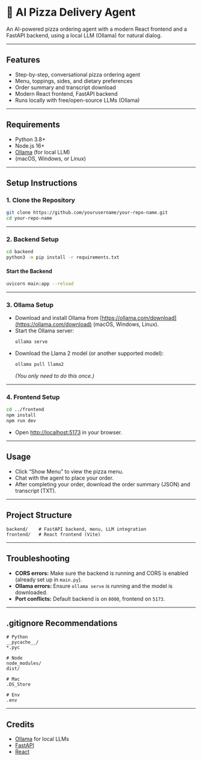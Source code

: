 # 🍕 AI Pizza Delivery Agent

An AI-powered pizza ordering agent with a modern React frontend and a FastAPI backend, using a local LLM (Ollama) for natural dialog.

---

## Features

- Step-by-step, conversational pizza ordering agent
- Menu, toppings, sides, and dietary preferences
- Order summary and transcript download
- Modern React frontend, FastAPI backend
- Runs locally with free/open-source LLMs (Ollama)

---

## Requirements

- Python 3.8+
- Node.js 16+
- [Ollama](https://ollama.com/) (for local LLM)
- (macOS, Windows, or Linux)

---

## Setup Instructions

### 1. **Clone the Repository**

```bash
git clone https://github.com/yourusername/your-repo-name.git
cd your-repo-name
```

---

### 2. **Backend Setup**

```bash
cd backend
python3 -m pip install -r requirements.txt
```

#### **Start the Backend**

```bash
uvicorn main:app --reload
```

---

### 3. **Ollama Setup**

- Download and install Ollama from [https://ollama.com/download](https://ollama.com/download) (macOS, Windows, Linux).
- Start the Ollama server:
  ```bash
  ollama serve
  ```
- Download the Llama 2 model (or another supported model):
  ```bash
  ollama pull llama2
  ```
  *(You only need to do this once.)*

---

### 4. **Frontend Setup**

```bash
cd ../frontend
npm install
npm run dev
```

- Open [http://localhost:5173](http://localhost:5173) in your browser.

---

## Usage

- Click “Show Menu” to view the pizza menu.
- Chat with the agent to place your order.
- After completing your order, download the order summary (JSON) and transcript (TXT).

---

## Project Structure

```
backend/    # FastAPI backend, menu, LLM integration
frontend/   # React frontend (Vite)
```

---

## Troubleshooting

- **CORS errors:** Make sure the backend is running and CORS is enabled (already set up in `main.py`).
- **Ollama errors:** Ensure `ollama serve` is running and the model is downloaded.
- **Port conflicts:** Default backend is on `8000`, frontend on `5173`.

---

## .gitignore Recommendations

```
# Python
__pycache__/
*.pyc

# Node
node_modules/
dist/

# Mac
.DS_Store

# Env
.env
```

---

## Credits

- [Ollama](https://ollama.com/) for local LLMs
- [FastAPI](https://fastapi.tiangolo.com/)
- [React](https://react.dev/) 